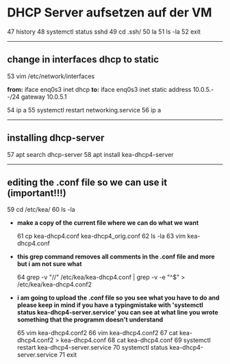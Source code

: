 # DHCP Server aufsetzen auf der VM

   47  history
   48  systemctl status sshd
   49  cd .ssh/
   50  la
   51  ls -la
   52  exit
   
---
   
## change in interfaces dhcp to static

   53  vim /etc/network/interfaces
   
**from:**
	iface enq0s3 inet dhcp
**to:**
	iface enq0s3 inet static
		address 10.0.5.--/24
		gateway 10.0.5.1
   
   54  ip a
   55  systemctl restart networking.service 
   56  ip a
   
---

## installing dhcp-server

   57  apt search dhcp-server
   58  apt install kea-dhcp4-server
   
---
   
## editing the .conf file so we can use it (important!!!)

   59  cd /etc/kea/
   60  ls -la
   
* **make a copy of the current file where we can do what we want**

   61  cp kea-dhcp4.conf kea-dhcp4_orig.conf 
   62  ls -la
   63  vim kea-dhcp4.conf 
   
* **this grep command removes all comments in the .conf file and more but i am not sure what**
   
   64  grep -v "//" /etc/kea/kea-dhcp4.conf | grep -v -e "^$" > /etc/kea/kea-dhcp4.conf2
   
* **i am going to upload the .conf file so you see what you have to do and please keep in mind if you have a typingmistake with 'systemctl status kea-dhcp4-server.service' you can see at what line you wrote something that the programm doesn't understand**
   
   65  vim kea-dhcp4.conf2
   66  vim kea-dhcp4.conf2
   67  cat kea-dhcp4.conf2 > kea-dhcp4.conf
   68  cat kea-dhcp4.conf
   69  systemctl restart kea-dhcp4-server.service 
   70  systemctl status kea-dhcp4-server.service 
   71  exit


